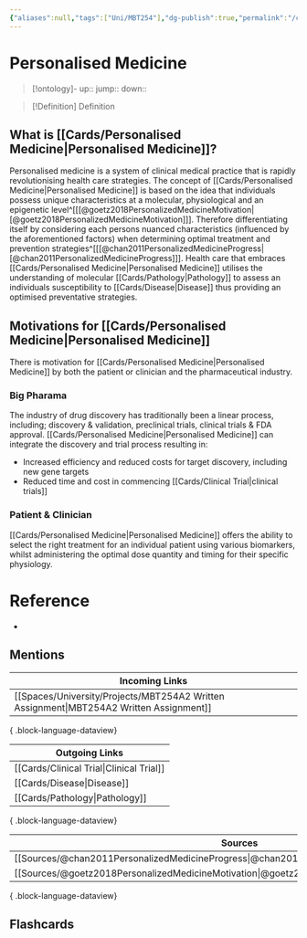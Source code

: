 ```yaml
---
{"aliases":null,"tags":["Uni/MBT254"],"dg-publish":true,"permalink":"/cards/personalised-medicine/","dgPassFrontmatter":true}
---
```


# Personalised Medicine

> [!ontology]-
> up:: 
> jump:: 
> down:: 

> [!Definition] Definition

## What is [[Cards/Personalised Medicine\|Personalised Medicine]]?

Personalised medicine is a system of clinical medical practice that is rapidly revolutionising health care strategies. The concept of [[Cards/Personalised Medicine\|Personalised Medicine]] is based on the idea that individuals possess unique characteristics at a molecular, physiological and an epigenetic level^[[[@goetz2018PersonalizedMedicineMotivation\|[@goetz2018PersonalizedMedicineMotivation]]]. Therefore differentiating itself by considering each persons nuanced characteristics (influenced by the aforementioned factors) when determining optimal treatment and prevention strategies^[[[@chan2011PersonalizedMedicineProgress\|[@chan2011PersonalizedMedicineProgress]]]. Health care that embraces [[Cards/Personalised Medicine\|Personalised Medicine]] utilises the understanding of molecular [[Cards/Pathology\|Pathology]] to assess an individuals susceptibility to [[Cards/Disease\|Disease]] thus providing an optimised preventative strategies. 

## Motivations for [[Cards/Personalised Medicine\|Personalised Medicine]]

There is motivation for [[Cards/Personalised Medicine\|Personalised Medicine]] by both the patient or clinician and the pharmaceutical industry. 

### Big Pharama

The industry of drug discovery has traditionally been a linear process, including; discovery & validation, preclinical trials, clinical trials & FDA approval. [[Cards/Personalised Medicine\|Personalised Medicine]] can integrate the discovery and trial process resulting in:

- Increased efficiency and reduced costs for target discovery, including new gene targets
- Reduced time and cost in commencing [[Cards/Clinical Trial\|clinical trials]]

### Patient & Clinician

[[Cards/Personalised Medicine\|Personalised Medicine]] offers the ability to select the right treatment for an individual patient using various biomarkers, whilst administering the optimal dose quantity and timing for their specific physiology. 

# Reference

- 

## Mentions

| Incoming Links                                                                             |
| ------------------------------------------------------------------------------------------ |
| [[Spaces/University/Projects/MBT254A2 Written Assignment\|MBT254A2 Written Assignment]] |

{ .block-language-dataview}

| Outgoing Links                              |
| ------------------------------------------- |
| [[Cards/Clinical Trial\|Clinical Trial]] |
| [[Cards/Disease\|Disease]]               |
| [[Cards/Pathology\|Pathology]]           |

{ .block-language-dataview}

| Sources                                                                                           |
| ------------------------------------------------------------------------------------------------- |
| [[Sources/@chan2011PersonalizedMedicineProgress\|@chan2011PersonalizedMedicineProgress]]       |
| [[Sources/@goetz2018PersonalizedMedicineMotivation\|@goetz2018PersonalizedMedicineMotivation]] |

{ .block-language-dataview}

## Flashcards